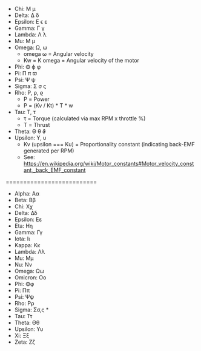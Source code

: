 - Chi: Μ μ
- Delta: Δ δ
- Epsilon: Ε ϵ ε
- Gamma: Γ γ
- Lambda: Λ λ
- Mu: Μ μ
- Omega: Ω, ω
    - omega ω = Angular velocity
    - Kw = K omega = Angular velocity of the motor
- Phi: Φ ϕ φ
- Pi: Π π ϖ
- Psi: Ψ ψ
- Sigma: Σ σ ς
- Rho: Ρ, ρ, ϱ
    - Ρ = Power
    - Ρ = (Kv / Kt) * T * w
- Tau: Τ, τ
    - τ = Torque (calculated via max RPM x throttle %)
    - Τ = Thrust
- Theta: Θ θ ϑ
- Upsilon: Υ, υ
    - Kv (upsilon === Kυ) = Proportionality constant (indicating back-EMF generated per RPM)
    - See: https://en.wikipedia.org/wiki/Motor_constants#Motor_velocity_constant,_back_EMF_constant




==========================


- Alpha: Αα
- Beta: Ββ
- Chi: Χχ
- Delta: Δδ
- Epsilon: Εε
- Eta: Ηη
- Gamma: Γγ
- Iota: Ιι
- Kappa: Κκ
- Lambda: Λλ
- Mu: Μμ
- Nu: Νν
- Omega: Ωω
- Omicron: Οο
- Phi: Φφ
- Pi: Ππ
- Psi: Ψψ
- Rho: Ρρ
- Sigma: Σσ,ς *
- Tau: Ττ
- Theta: Θθ
- Upsilon: Υυ
- Xi: Ξξ
- Zeta: Ζζ


